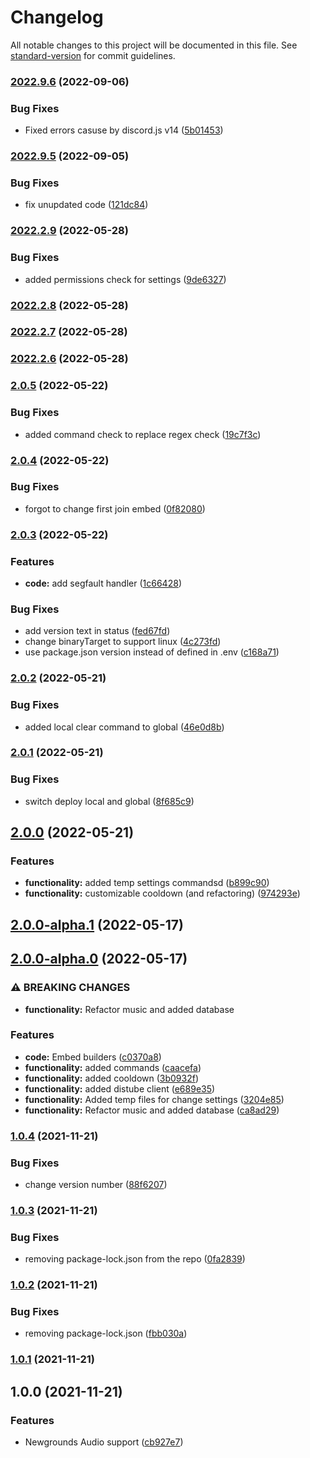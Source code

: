 # Changelog

All notable changes to this project will be documented in this file. See [standard-version](https://github.com/conventional-changelog/standard-version) for commit guidelines.

### [2022.9.6](https://github.com/Featyre/D-Bot/compare/v2022.9.5...v2022.9.6) (2022-09-06)


### Bug Fixes

* Fixed errors casuse by discord.js v14 ([5b01453](https://github.com/Featyre/D-Bot/commit/5b01453194a482a17f32ddbaeb66cfc7f4ce91c2))

### [2022.9.5](https://github.com/Featyre/D-Bot/compare/v2022.2.9...v2022.9.5) (2022-09-05)

### Bug Fixes

-   fix unupdated code ([121dc84](https://github.com/Featyre/D-Bot/commit/121dc844015655d06a20eba608376231010dd3f8))

### [2022.2.9](https://github.com/Featyre/D-Bot/compare/v2022.2.8...v2022.2.9) (2022-05-28)

### Bug Fixes

-   added permissions check for settings ([9de6327](https://github.com/Featyre/D-Bot/commit/9de63270dd3eda7ca3c3d0a804dcbd33d0a353fa))

### [2022.2.8](https://github.com/Featyre/D-Bot/compare/v2022.2.6...v2022.2.8) (2022-05-28)

### [2022.2.7](https://github.com/Featyre/D-Bot/compare/v2022.2.6...v2022.2.7) (2022-05-28)

### [2022.2.6](https://github.com/Featyre/D-Bot/compare/v2.0.5...v2022.2.6) (2022-05-28)

### [2.0.5](https://github.com/Featyre/D-Bot/compare/v2.0.4...v2.0.5) (2022-05-22)

### Bug Fixes

-   added command check to replace regex check ([19c7f3c](https://github.com/Featyre/D-Bot/commit/19c7f3ce7f400b4c7bb83fb970e68ec2e2fff67d))

### [2.0.4](https://github.com/Featyre/D-Bot/compare/v2.0.3...v2.0.4) (2022-05-22)

### Bug Fixes

-   forgot to change first join embed ([0f82080](https://github.com/Featyre/D-Bot/commit/0f8208057a5e4d264d5e78ac05775164728a8643))

### [2.0.3](https://github.com/Featyre/D-Bot/compare/v2.0.2...v2.0.3) (2022-05-22)

### Features

-   **code:** add segfault handler ([1c66428](https://github.com/Featyre/D-Bot/commit/1c6642853c4d2350582c17d079f5a3d9cf941d06))

### Bug Fixes

-   add version text in status ([fed67fd](https://github.com/Featyre/D-Bot/commit/fed67fd05cf69557d78cb513104dce623d590766))
-   change binaryTarget to support linux ([4c273fd](https://github.com/Featyre/D-Bot/commit/4c273fd4b4324e78f92f8e8f08f740c86e60c6bb))
-   use package.json version instead of defined in .env ([c168a71](https://github.com/Featyre/D-Bot/commit/c168a714af7b55f68535d35e59b381f428742475))

### [2.0.2](https://github.com/Featyre/D-Bot/compare/v2.0.1...v2.0.2) (2022-05-21)

### Bug Fixes

-   added local clear command to global ([46e0d8b](https://github.com/Featyre/D-Bot/commit/46e0d8b3d04b75eeaed24d6b41ebf36da0b93040))

### [2.0.1](https://github.com/Featyre/D-Bot/compare/v2.0.0...v2.0.1) (2022-05-21)

### Bug Fixes

-   switch deploy local and global ([8f685c9](https://github.com/Featyre/D-Bot/commit/8f685c96bba08566a63357006fcf3fedad44c00e))

## [2.0.0](https://github.com/Featyre/D-Bot/compare/v2.0.0-alpha.1...v2.0.0) (2022-05-21)

### Features

-   **functionality:** added temp settings commandsd ([b899c90](https://github.com/Featyre/D-Bot/commit/b899c90cc388d6415a5760dcd4e6d28ab57148ac))
-   **functionality:** customizable cooldown (and refactoring) ([974293e](https://github.com/Featyre/D-Bot/commit/974293e5dee76a1ba63e32c4cc48db26ccaed266))

## [2.0.0-alpha.1](https://github.com/Featyre/D-Bot/compare/v2.0.0-alpha.0...v2.0.0-alpha.1) (2022-05-17)

## [2.0.0-alpha.0](https://github.com/Featyre/D-Bot/compare/v1.0.4...v2.0.0-alpha.0) (2022-05-17)

### ⚠ BREAKING CHANGES

-   **functionality:** Refactor music and added database

### Features

-   **code:** Embed builders ([c0370a8](https://github.com/Featyre/D-Bot/commit/c0370a8a29eef14e15dfcf64246fa285923f4cf5))
-   **functionality:** added commands ([caacefa](https://github.com/Featyre/D-Bot/commit/caacefa0ec4bfaee0e61b0fa4c87f0ca3619dab6))
-   **functionality:** added cooldown ([3b0932f](https://github.com/Featyre/D-Bot/commit/3b0932fae65380890c1ea3b3629a6c33ab24752f))
-   **functionality:** added distube client ([e689e35](https://github.com/Featyre/D-Bot/commit/e689e3546f32c48c506df755720b20171505a349))
-   **functionality:** Added temp files for change settings ([3204e85](https://github.com/Featyre/D-Bot/commit/3204e858a73cec77cbd9da8f27fa67859eb3dbb9))
-   **functionality:** Refactor music and added database ([ca8ad29](https://github.com/Featyre/D-Bot/commit/ca8ad29dcd2159583d8974daab1bb718dc0a1621))

### [1.0.4](https://github.com/Featyre/D-Bot/compare/v1.0.3...v1.0.4) (2021-11-21)

### Bug Fixes

-   change version number ([88f6207](https://github.com/Featyre/D-Bot/commit/88f620752641188bd613ea784e58e44046c506f3))

### [1.0.3](https://github.com/Featyre/D-Bot/compare/v1.0.2...v1.0.3) (2021-11-21)

### Bug Fixes

-   removing package-lock.json from the repo ([0fa2839](https://github.com/Featyre/D-Bot/commit/0fa283989bc746a273d1f3a3e8dcbd6f537562e6))

### [1.0.2](https://github.com/Featyre/D-Bot/compare/v1.0.1...v1.0.2) (2021-11-21)

### Bug Fixes

-   removing package-lock.json ([fbb030a](https://github.com/Featyre/D-Bot/commit/fbb030aa59f96f18b20dac6385f941af0a5716d9))

### [1.0.1](https://github.com/Featyre/D-Bot/compare/v1.0.0...v1.0.1) (2021-11-21)

## 1.0.0 (2021-11-21)

### Features

-   Newgrounds Audio support ([cb927e7](https://github.com/Featyre/D-Bot/commit/cb927e7d6ca315de1f5df88487b9bc1e1f2851dc))
